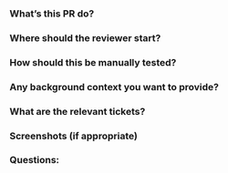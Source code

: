 ### What’s this PR do?  
 
### Where should the reviewer start?  
 
### How should this be manually tested?  
 
### Any background context you want to provide?  
 
### What are the relevant tickets?  
 
### Screenshots (if appropriate)  
 
### Questions: 
